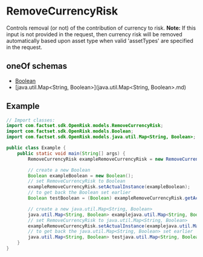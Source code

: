 

# RemoveCurrencyRisk

Controls removal (or not) of the contribution of currency to risk. **Note:** If this input is not provided in the request, then currency risk will be removed automatically based upon asset type when valid 'assetTypes' are specified in the request.

## oneOf schemas
* [Boolean](Boolean.md)
* [java.util.Map<String, Boolean>](java.util.Map<String, Boolean>.md)

## Example
```java
// Import classes:
import com.factset.sdk.OpenRisk.models.RemoveCurrencyRisk;
import com.factset.sdk.OpenRisk.models.Boolean;
import com.factset.sdk.OpenRisk.models.java.util.Map<String, Boolean>;

public class Example {
    public static void main(String[] args) {
        RemoveCurrencyRisk exampleRemoveCurrencyRisk = new RemoveCurrencyRisk();

        // create a new Boolean
        Boolean exampleBoolean = new Boolean();
        // set RemoveCurrencyRisk to Boolean
        exampleRemoveCurrencyRisk.setActualInstance(exampleBoolean);
        // to get back the Boolean set earlier
        Boolean testBoolean = (Boolean) exampleRemoveCurrencyRisk.getActualInstance();

        // create a new java.util.Map<String, Boolean>
        java.util.Map<String, Boolean> examplejava.util.Map<String, Boolean> = new java.util.Map<String, Boolean>();
        // set RemoveCurrencyRisk to java.util.Map<String, Boolean>
        exampleRemoveCurrencyRisk.setActualInstance(examplejava.util.Map<String, Boolean>);
        // to get back the java.util.Map<String, Boolean> set earlier
        java.util.Map<String, Boolean> testjava.util.Map<String, Boolean> = (java.util.Map<String, Boolean>) exampleRemoveCurrencyRisk.getActualInstance();
    }
}
```


